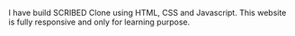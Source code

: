 I have build SCRIBED Clone using HTML, CSS and Javascript. This website is fully responsive and only for learning purpose.
